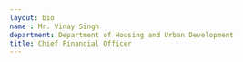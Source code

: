 ```yaml
---
layout: bio
name : Mr. Vinay Singh
department: Department of Housing and Urban Development
title: Chief Financial Officer
---
```


